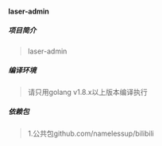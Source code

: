 #### laser-admin

##### 项目简介
> laser-admin

##### 编译环境
> 请只用golang v1.8.x以上版本编译执行

##### 依赖包
> 1.公共包github.com/namelessup/bilibili

